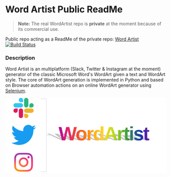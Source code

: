 # Word Artist Public ReadMe

 > **Note:** The real WordArtist repo is **private** at the moment because of its commercial use.

Public repo acting as a ReadMe of the private repo: [Word Artist](https://github.com/Trujillo94/word-artist) [![Build Status](https://travis-ci.org/joemccann/dillinger.svg?branch=master)](https://github.com/Trujillo94/word-artist)

### Description
Word Artist is an multiplatform (Slack, Twitter & Instagram at the moment) generator of the classic Microsoft Word's WordArt given a text and WordArt style.
The core of WordArt generation is implemented in Python and based on Browser automation actions on an online WordArt generator using [Selenium](https://www.selenium.dev/).


![](https://github.com/Trujillo94/word-artist/blob/main/media/wordartist_scheme.png)

